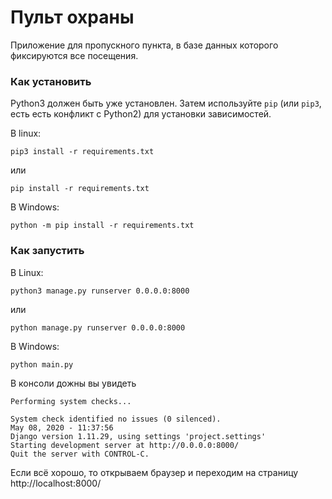 # Пульт охраны

Приложение для пропускного пункта, в базе данных 
которого фиксируются все посещения.

### Как установить
Python3 должен быть уже установлен. 
Затем используйте `pip` (или `pip3`, есть есть конфликт с Python2) для установки зависимостей.

В linux:
```
pip3 install -r requirements.txt
```
или
```
pip install -r requirements.txt
```
В Windows:
```
python -m pip install -r requirements.txt  
```
### Как запустить
В Linux:
```
python3 manage.py runserver 0.0.0.0:8000
```
или
```
python manage.py runserver 0.0.0.0:8000
```
В Windows:
```
python main.py
```
В консоли дожны вы увидеть
```
Performing system checks...

System check identified no issues (0 silenced).
May 08, 2020 - 11:37:56
Django version 1.11.29, using settings 'project.settings'
Starting development server at http://0.0.0.0:8000/
Quit the server with CONTROL-C.
```
Если всё хорошо, то открываем браузер и переходим на страницу http://localhost:8000/